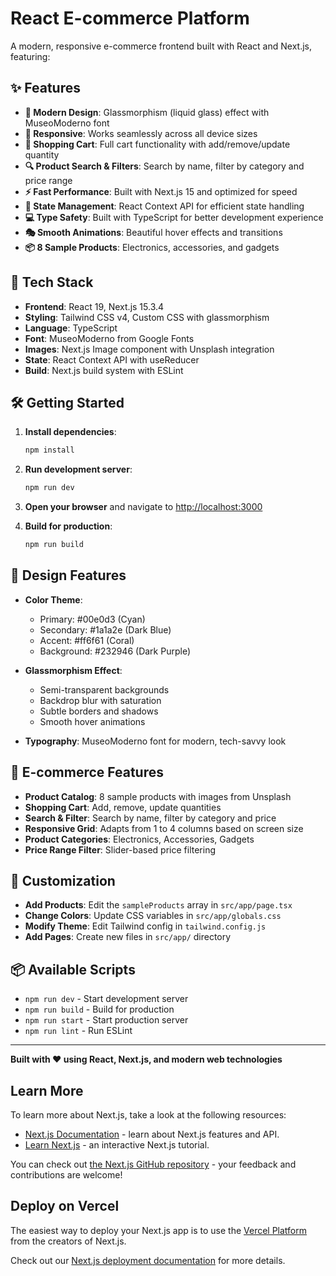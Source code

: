 # React E-commerce Platform

A modern, responsive e-commerce frontend built with React and Next.js, featuring:

## ✨ Features

- **🎨 Modern Design**: Glassmorphism (liquid glass) effect with MuseoModerno font
- **📱 Responsive**: Works seamlessly across all device sizes
- **🛒 Shopping Cart**: Full cart functionality with add/remove/update quantity
- **🔍 Product Search & Filters**: Search by name, filter by category and price range
- **⚡ Fast Performance**: Built with Next.js 15 and optimized for speed
- **🎯 State Management**: React Context API for efficient state handling
- **💻 Type Safety**: Built with TypeScript for better development experience
- **🎭 Smooth Animations**: Beautiful hover effects and transitions
- **📦 8 Sample Products**: Electronics, accessories, and gadgets

## 🚀 Tech Stack

- **Frontend**: React 19, Next.js 15.3.4
- **Styling**: Tailwind CSS v4, Custom CSS with glassmorphism
- **Language**: TypeScript
- **Font**: MuseoModerno from Google Fonts
- **Images**: Next.js Image component with Unsplash integration
- **State**: React Context API with useReducer
- **Build**: Next.js build system with ESLint

## 🛠 Getting Started

1. **Install dependencies**:
   ```bash
   npm install
   ```

2. **Run development server**:
   ```bash
   npm run dev
   ```

3. **Open your browser** and navigate to [http://localhost:3000](http://localhost:3000)

4. **Build for production**:
   ```bash
   npm run build
   ```

## 🎨 Design Features

- **Color Theme**: 
  - Primary: #00e0d3 (Cyan)
  - Secondary: #1a1a2e (Dark Blue)
  - Accent: #ff6f61 (Coral)
  - Background: #232946 (Dark Purple)

- **Glassmorphism Effect**:
  - Semi-transparent backgrounds
  - Backdrop blur with saturation
  - Subtle borders and shadows
  - Smooth hover animations

- **Typography**: MuseoModerno font for modern, tech-savvy look

## 🛒 E-commerce Features

- **Product Catalog**: 8 sample products with images from Unsplash
- **Shopping Cart**: Add, remove, update quantities
- **Search & Filter**: Search by name, filter by category and price
- **Responsive Grid**: Adapts from 1 to 4 columns based on screen size
- **Product Categories**: Electronics, Accessories, Gadgets
- **Price Range Filter**: Slider-based price filtering

## 🔧 Customization

- **Add Products**: Edit the `sampleProducts` array in `src/app/page.tsx`
- **Change Colors**: Update CSS variables in `src/app/globals.css`
- **Modify Theme**: Edit Tailwind config in `tailwind.config.js`
- **Add Pages**: Create new files in `src/app/` directory

## 📦 Available Scripts

- `npm run dev` - Start development server
- `npm run build` - Build for production
- `npm run start` - Start production server
- `npm run lint` - Run ESLint

---

**Built with ❤️ using React, Next.js, and modern web technologies**

## Learn More

To learn more about Next.js, take a look at the following resources:

- [Next.js Documentation](https://nextjs.org/docs) - learn about Next.js features and API.
- [Learn Next.js](https://nextjs.org/learn) - an interactive Next.js tutorial.

You can check out [the Next.js GitHub repository](https://github.com/vercel/next.js) - your feedback and contributions are welcome!

## Deploy on Vercel

The easiest way to deploy your Next.js app is to use the [Vercel Platform](https://vercel.com/new?utm_medium=default-template&filter=next.js&utm_source=create-next-app&utm_campaign=create-next-app-readme) from the creators of Next.js.

Check out our [Next.js deployment documentation](https://nextjs.org/docs/app/building-your-application/deploying) for more details.
